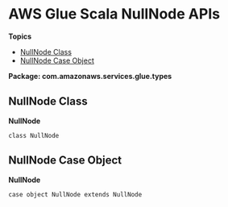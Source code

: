 # AWS Glue Scala NullNode APIs<a name="glue-etl-scala-apis-glue-types-nullnode"></a>

**Topics**
+ [NullNode Class](#glue-etl-scala-apis-glue-types-nullnode-class)
+ [NullNode Case Object](#glue-etl-scala-apis-glue-types-nullnode-case-object)

**Package: com\.amazonaws\.services\.glue\.types**

## NullNode Class<a name="glue-etl-scala-apis-glue-types-nullnode-class"></a>

 **NullNode**

```
class NullNode
```

## NullNode Case Object<a name="glue-etl-scala-apis-glue-types-nullnode-case-object"></a>

 **NullNode**

```
case object NullNode extends NullNode 
```